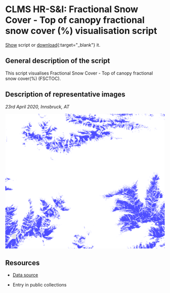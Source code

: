 # CLMS HR-S&I: Fractional Snow Cover - Top of canopy fractional snow cover (%) visualisation script

<a href="#" id='togglescript'>Show</a> script or [download](script.js){:target="_blank"} it.
<div id='script_view' style="display:none">
{% highlight javascript %}
{% include_relative script.js %}
{% endhighlight %}
</div>

## General description of the script  
This script visualises Fractional Snow Cover - Top of canopy fractional snow cover(%) (FSCTOC).


  
## Description of representative images
*23rd April 2020, Innsbruck, AT* 

![FSCTOC](fig/figure.png)  

## Resources

- [Data source](https://land.copernicus.eu/pan-european/biophysical-parameters/high-resolution-snow-and-ice-monitoring/snow-products)

- Entry in public collections

